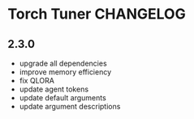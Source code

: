 # Torch Tuner CHANGELOG

## 2.3.0
- upgrade all dependencies
- improve memory efficiency
- fix QLORA
- update agent tokens
- update default arguments
- update argument descriptions